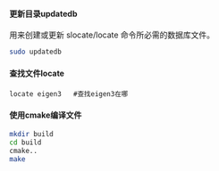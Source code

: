 #### 更新目录updatedb 

用来创建或更新 slocate/locate 命令所必需的数据库文件。

```bash
sudo updatedb
```

#### 查找文件locate

```
locate eigen3   #查找eigen3在哪
```

#### 使用cmake编译文件

```bash
mkdir build
cd build
cmake..
make
```

